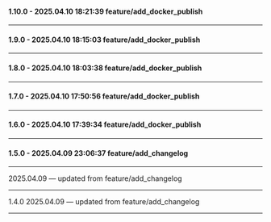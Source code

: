#### 1.10.0 - 2025.04.10 18:21:39 feature/add_docker_publish
---
#### 1.9.0 - 2025.04.10 18:15:03 feature/add_docker_publish
---
#### 1.8.0 - 2025.04.10 18:03:38 feature/add_docker_publish
---
#### 1.7.0 - 2025.04.10 17:50:56 feature/add_docker_publish
---
#### 1.6.0 - 2025.04.10 17:39:34 feature/add_docker_publish
---
#### 1.5.0 - 2025.04.09 23:06:37 feature/add_changelog
---
 2025.04.09 — updated from feature/add_changelog
***
1.4.0 2025.04.09 — updated from feature/add_changelog
***
